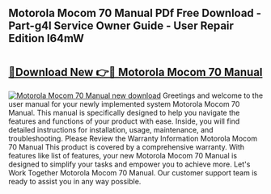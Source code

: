 ## Motorola Mocom 70 Manual PDf Free Download - Part-g4l Service Owner Guide - User Repair Edition l64mW

# <h2><a href="http://bc87243.oget.top/?id=Motorola+Mocom+70+Manual">🔗Download New 👉🔴 Motorola Mocom 70 Manual</a></h2>

[![Motorola Mocom 70 Manual new download](https://i.imgur.com/5g1atiW.png)](http://bc87243.oget.top/?id=Motorola+Mocom+70+Manual)
Greetings and welcome to the user manual for your newly implemented system Motorola Mocom 70 Manual. This manual is specifically designed to help you navigate the features and functions of your product with ease. Inside, you will find detailed instructions for installation, usage, maintenance, and troubleshooting. Please Review the Warranty Information Motorola Mocom 70 Manual This product is covered by a comprehensive warranty. With features like list of features, your new Motorola Mocom 70 Manual is designed to simplify your tasks and empower you to achieve more. Let's Work Together Motorola Mocom 70 Manual. Our customer support team is ready to assist you in any way possible.
